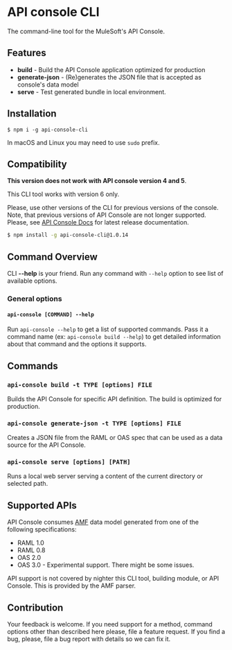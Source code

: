 # API console CLI

The command-line tool for the MuleSoft's API Console.

## Features

-   __build__ - Build the API Console application optimized for production
-   __generate-json__ - (Re)generates the JSON file that is accepted as console's data model
-   __serve__ - Test generated bundle in local environment.

## Installation

```
$ npm i -g api-console-cli
```

In macOS and Linux you may need to use `sudo` prefix.

## Compatibility

__This version does not work with API console version 4 and 5__.

This CLI tool works with version 6 only.

Please, use other versions of the CLI for previous versions of the console. Note, that previous versions of API Console are not longer supported. Please, see [API Console Docs](https://docs.api-console.io/) for latest release documentation.

```sh
$ npm install -g api-console-cli@1.0.14
```

## Command Overview

CLI __--help__ is your friend. Run any command with `--help` option to see list of available options.

### General options

#### `api-console [COMMAND] --help`

Run `api-console --help` to get a list of supported commands. Pass it a command name (ex: `api-console build --help`) to get detailed information about that command and the options it supports.

## Commands

### `api-console build -t TYPE [options] FILE`

Builds the API Console for specific API definition. The build is optimized for production.

### `api-console generate-json -t TYPE [options] FILE`

Creates a JSON file from the RAML or OAS spec that can be used as a data source for the API Console.

### `api-console serve [options] [PATH]`

Runs a local web server serving a content of the current directory or selected path.

## Supported APIs

API Console consumes [AMF](https://github.com/aml-org/amf) data model generated from one of the following specifications:

-   RAML 1.0
-   RAML 0.8
-   OAS 2.0
-   OAS 3.0 - Experimental support. There might be some issues.

API support is not covered by nighter this CLI tool, building module, or API Console. This is provided by the AMF parser.

## Contribution

Your feedback is welcome. If you need support for a method, command options other than described here please, file a feature request. If you find a bug, please, file a bug report with details so we can fix it.
